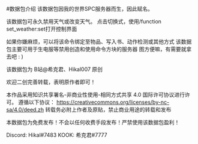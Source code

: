 #数据包介绍
该数据包因我的世界SPC服务器而生，因此赋名。

该数据包可永久禁用天气或改变天气。
点击切换式，使用/function set_weather:set打开控制界面

如果你嫌麻烦，可以将该命令绑定至物品、写入书、动作检测或其他方式
该数据包主要可用于生电服等禁用创造和使用命令方块的服务器
图方便嘛，有需要就拿去吧 : )

该数据包为 B站@希克君、Hikal007 原创

欢迎二创完善转载，表明原作者即可！

本作品采用知识共享署名-非商业性使用-相同方式共享 4.0 国际许可协议进行许可。 遵循以下协议： https://creativecommons.org/licenses/by-nc-sa/4.0/deed.zh 转载务必附上作者及原贴，禁止商业用途的转载和发布

本数据包为免费发布！不会以任何收费手段发布！严禁使用该数据包盈利！

Discord: Hikal#7483 KOOK: 希克君#7777
